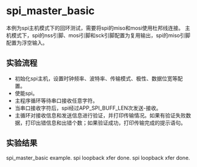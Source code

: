 # spi_master_basic

本例为spi主机模式下的回环测试，需要将spi的miso和mosi使用杜邦线连接。
主机模式下，spi的nss引脚、mosi引脚和sck引脚配置为复用输出，spi的miso引脚配置为浮空输入。

## 实验流程

+ 初始化spi主机，设置时钟频率、波特率、传输模式、极性、数据位宽等配置。
+ 使能spi。
+ 主程序循环等待串口接收任意字符。
+ 当串口接收字符后，spi经过APP_SPI_BUFF_LEN次发送-接收。
+ 主循环对接收信息和发送信息进行验证，并打印传输情况。如果有验证失败数据，打印出错信息和出错个数；如果验证成功，打印传输完成的提示语句。

## 实验结果
spi_master_basic example.
spi loopback xfer done.
spi loopback xfer done.